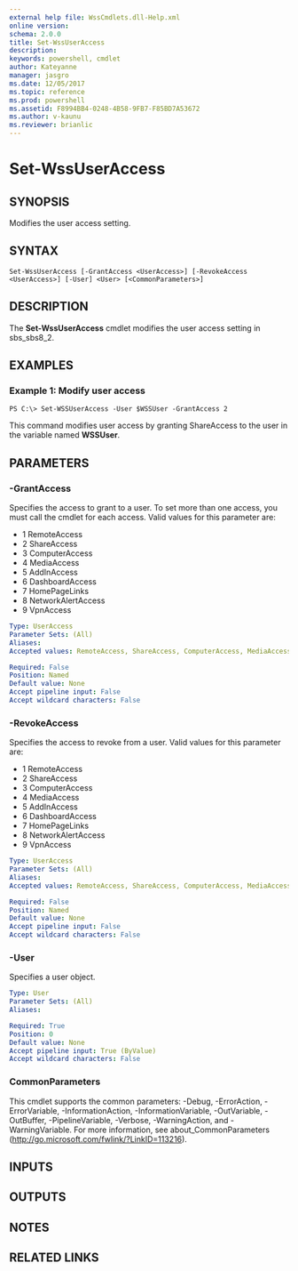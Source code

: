 ```yaml
---
external help file: WssCmdlets.dll-Help.xml
online version: 
schema: 2.0.0
title: Set-WssUserAccess
description: 
keywords: powershell, cmdlet
author: Kateyanne
manager: jasgro
ms.date: 12/05/2017
ms.topic: reference
ms.prod: powershell
ms.assetid: F8994BB4-0248-4B58-9FB7-F85BD7A53672
ms.author: v-kaunu
ms.reviewer: brianlic
---
```


# Set-WssUserAccess

## SYNOPSIS
Modifies the user access setting.

## SYNTAX

```
Set-WssUserAccess [-GrantAccess <UserAccess>] [-RevokeAccess <UserAccess>] [-User] <User> [<CommonParameters>]
```

## DESCRIPTION
The **Set-WssUserAccess** cmdlet modifies the user access setting in sbs_sbs8_2.

## EXAMPLES

### Example 1: Modify user access
```
PS C:\> Set-WSSUserAccess -User $WSSUser -GrantAccess 2
```

This command modifies user access by granting ShareAccess to the user in the variable named **WSSUser**.

## PARAMETERS

### -GrantAccess
Specifies the access to grant to a user.
To set more than one access, you must call the cmdlet for each access.
Valid values for this parameter are:
- 1 RemoteAccess
- 2 ShareAccess
- 3 ComputerAccess
- 4 MediaAccess
- 5 AddInAccess
- 6 DashboardAccess
- 7 HomePageLinks
- 8 NetworkAlertAccess
- 9 VpnAccess

```yaml
Type: UserAccess
Parameter Sets: (All)
Aliases: 
Accepted values: RemoteAccess, ShareAccess, ComputerAccess, MediaAccess, VpnAccess, DashboardAccess, HomePageLinks, NetworkAlertAccess

Required: False
Position: Named
Default value: None
Accept pipeline input: False
Accept wildcard characters: False
```

### -RevokeAccess
Specifies the access to revoke from a user.
Valid values for this parameter are:
- 1 RemoteAccess
- 2 ShareAccess
- 3 ComputerAccess
- 4 MediaAccess
- 5 AddInAccess
- 6 DashboardAccess
- 7 HomePageLinks
- 8 NetworkAlertAccess
- 9 VpnAccess

```yaml
Type: UserAccess
Parameter Sets: (All)
Aliases: 
Accepted values: RemoteAccess, ShareAccess, ComputerAccess, MediaAccess, VpnAccess, DashboardAccess, HomePageLinks, NetworkAlertAccess

Required: False
Position: Named
Default value: None
Accept pipeline input: False
Accept wildcard characters: False
```

### -User
Specifies a user object.

```yaml
Type: User
Parameter Sets: (All)
Aliases: 

Required: True
Position: 0
Default value: None
Accept pipeline input: True (ByValue)
Accept wildcard characters: False
```

### CommonParameters
This cmdlet supports the common parameters: -Debug, -ErrorAction, -ErrorVariable, -InformationAction, -InformationVariable, -OutVariable, -OutBuffer, -PipelineVariable, -Verbose, -WarningAction, and -WarningVariable. For more information, see about_CommonParameters (http://go.microsoft.com/fwlink/?LinkID=113216).

## INPUTS

## OUTPUTS

## NOTES

## RELATED LINKS


